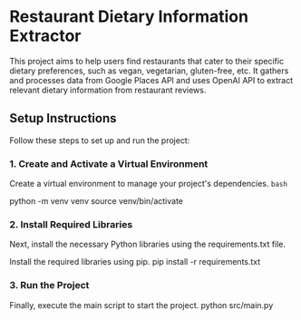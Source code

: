 # Restaurant Dietary Information Extractor

This project aims to help users find restaurants that cater to their specific dietary preferences, such as vegan, vegetarian, gluten-free, etc. It gathers and processes data from Google Places API and uses OpenAI API to extract relevant dietary information from restaurant reviews.

## Setup Instructions
Follow these steps to set up and run the project:

### 1. Create and Activate a Virtual Environment
Create a virtual environment to manage your project's dependencies.
```bash```

python -m venv venv
source venv/bin/activate 

### 2. Install Required Libraries
Next, install the necessary Python libraries using the requirements.txt file.

Install the required libraries using pip.
pip install -r requirements.txt

### 3. Run the Project

Finally, execute the main script to start the project.
python src/main.py

